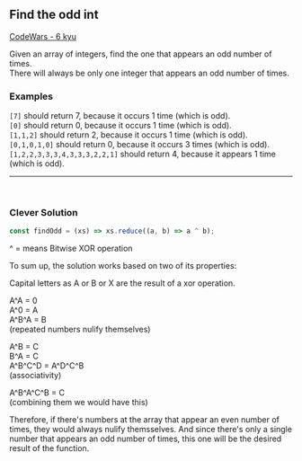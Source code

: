## Find the odd int

[CodeWars - 6 kyu](https://www.codewars.com/kata/54da5a58ea159efa38000836)

Given an array of integers, find the one that appears an odd number of times.<br>
There will always be only one integer that appears an odd number of times.

### Examples

`[7]` should return 7, because it occurs 1 time (which is odd).<br>
`[0]` should return 0, because it occurs 1 time (which is odd).<br>
`[1,1,2]` should return 2, because it occurs 1 time (which is odd).<br>
`[0,1,0,1,0]` should return 0, because it occurs 3 times (which is odd).<br>
`[1,2,2,3,3,3,4,3,3,3,2,2,1]` should return 4, because it appears 1 time (which is odd).

---

<br>

### Clever Solution

```js
const findOdd = (xs) => xs.reduce((a, b) => a ^ b);
```

^ = means Bitwise XOR operation<br>

To sum up, the solution works based on two of its properties:

Capital letters as A or B or X are the result of a xor operation.<br>

A^A = 0<br>
A^0 = A<br>
A^B^A = B<br>
(repeated numbers nulify themselves)

A^B = C<br>
B^A = C<br>
A^B^C^D = A^D^C^B<br>
(associativity)

A^B^A^C^B = C<br>
(combining them we would have this)

Therefore, if there's numbers at the array that appear an even number of times, they would always nulify themsselves. And since there's only a single number that appears an odd number of times, this one will be the desired result of the function.
